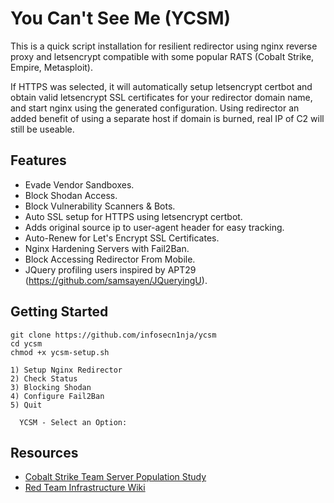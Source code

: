 # You Can't See Me (YCSM)

This is a quick script installation for resilient redirector using nginx reverse proxy and letsencrypt compatible with some popular RATS (Cobalt Strike, Empire, Metasploit).

If HTTPS was selected, it will automatically setup letsencrypt certbot and obtain valid letsencrypt SSL certificates for your redirector domain name, and start nginx using the generated configuration. Using redirector an added benefit of using a separate host if domain is burned, real IP of C2 will still be useable. 

## Features
* Evade Vendor Sandboxes.
* Block Shodan Access.
* Block Vulnerability Scanners & Bots.
* Auto SSL setup for HTTPS using letsencrypt certbot.
* Adds original source ip to user-agent header for easy tracking.
* Auto-Renew for Let's Encrypt SSL Certificates.
* Nginx Hardening Servers with Fail2Ban.
* Block Accessing Redirector From Mobile.
* JQuery profiling users inspired by APT29 (https://github.com/samsayen/JQueryingU).

## Getting Started
```
git clone https://github.com/infosecn1nja/ycsm
cd ycsm
chmod +x ycsm-setup.sh

1) Setup Nginx Redirector
2) Check Status
3) Blocking Shodan
4) Configure Fail2Ban
5) Quit

  YCSM - Select an Option:
```

## Resources
* [Cobalt Strike Team Server Population Study](https://blog.cobaltstrike.com/2019/02/19/cobalt-strike-team-server-population-study/)
* [Red Team Infrastructure Wiki](https://github.com/bluscreenofjeff/Red-Team-Infrastructure-Wiki)

